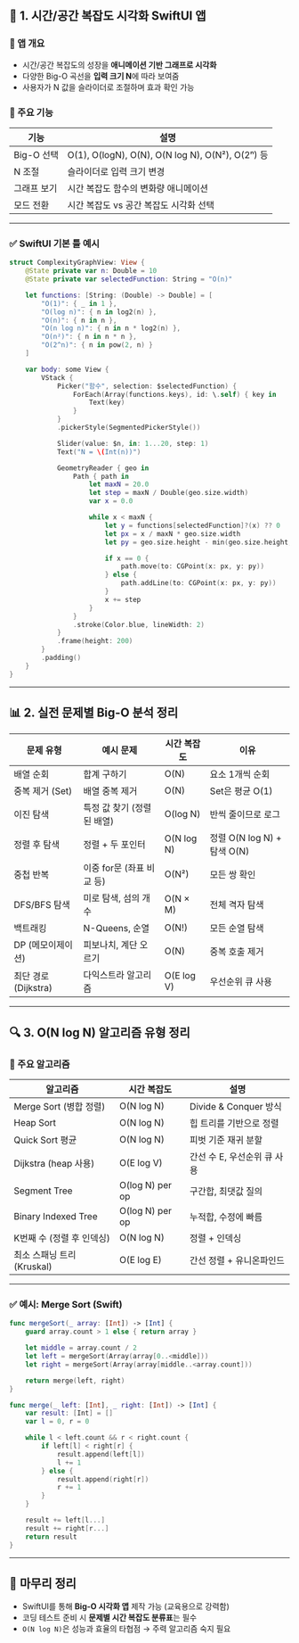 ## 📱 1. 시간/공간 복잡도 시각화 SwiftUI 앱

### 🔸 앱 개요

* 시간/공간 복잡도의 성장을 **애니메이션 기반 그래프로 시각화**
* 다양한 Big-O 곡선을 **입력 크기 N**에 따라 보여줌
* 사용자가 N 값을 슬라이더로 조절하며 효과 확인 가능

### 🔧 주요 기능

| 기능       | 설명                                              |
| -------- | ----------------------------------------------- |
| Big-O 선택 | O(1), O(logN), O(N), O(N log N), O(N²), O(2ⁿ) 등 |
| N 조절     | 슬라이더로 입력 크기 변경                                  |
| 그래프 보기   | 시간 복잡도 함수의 변화량 애니메이션                            |
| 모드 전환    | 시간 복잡도 vs 공간 복잡도 시각화 선택                         |

---

### ✅ SwiftUI 기본 틀 예시

```swift
struct ComplexityGraphView: View {
    @State private var n: Double = 10
    @State private var selectedFunction: String = "O(n)"

    let functions: [String: (Double) -> Double] = [
        "O(1)": { _ in 1 },
        "O(log n)": { n in log2(n) },
        "O(n)": { n in n },
        "O(n log n)": { n in n * log2(n) },
        "O(n²)": { n in n * n },
        "O(2^n)": { n in pow(2, n) }
    ]

    var body: some View {
        VStack {
            Picker("함수", selection: $selectedFunction) {
                ForEach(Array(functions.keys), id: \.self) { key in
                    Text(key)
                }
            }
            .pickerStyle(SegmentedPickerStyle())

            Slider(value: $n, in: 1...20, step: 1)
            Text("N = \(Int(n))")

            GeometryReader { geo in
                Path { path in
                    let maxN = 20.0
                    let step = maxN / Double(geo.size.width)
                    var x = 0.0

                    while x < maxN {
                        let y = functions[selectedFunction]?(x) ?? 0
                        let px = x / maxN * geo.size.width
                        let py = geo.size.height - min(geo.size.height, CGFloat(y) * 5)

                        if x == 0 {
                            path.move(to: CGPoint(x: px, y: py))
                        } else {
                            path.addLine(to: CGPoint(x: px, y: py))
                        }
                        x += step
                    }
                }
                .stroke(Color.blue, lineWidth: 2)
            }
            .frame(height: 200)
        }
        .padding()
    }
}
```

---

## 📊 2. 실전 문제별 Big-O 분석 정리

| 문제 유형            | 예시 문제             | 시간 복잡도     | 이유                      |
| ---------------- | ----------------- | ---------- | ----------------------- |
| 배열 순회            | 합계 구하기            | O(N)       | 요소 1개씩 순회               |
| 중복 제거 (Set)      | 배열 중복 제거          | O(N)       | Set은 평균 O(1)            |
| 이진 탐색            | 특정 값 찾기 (정렬된 배열)  | O(log N)   | 반씩 줄이므로 로그              |
| 정렬 후 탐색          | 정렬 + 두 포인터        | O(N log N) | 정렬 O(N log N) + 탐색 O(N) |
| 중첩 반복            | 이중 for문 (좌표 비교 등) | O(N²)      | 모든 쌍 확인                 |
| DFS/BFS 탐색       | 미로 탐색, 섬의 개수      | O(N × M)   | 전체 격자 탐색                |
| 백트래킹             | N-Queens, 순열      | O(N!)      | 모든 순열 탐색                |
| DP (메모이제이션)      | 피보나치, 계단 오르기      | O(N)       | 중복 호출 제거                |
| 최단 경로 (Dijkstra) | 다익스트라 알고리즘        | O(E log V) | 우선순위 큐 사용               |

---

## 🔍 3. O(N log N) 알고리즘 유형 정리

### 📌 주요 알고리즘

| 알고리즘                | 시간 복잡도          | 설명                  |
| ------------------- | --------------- | ------------------- |
| Merge Sort (병합 정렬)  | O(N log N)      | Divide & Conquer 방식 |
| Heap Sort           | O(N log N)      | 힙 트리를 기반으로 정렬       |
| Quick Sort 평균       | O(N log N)      | 피벗 기준 재귀 분할         |
| Dijkstra (heap 사용)  | O(E log V)      | 간선 수 E, 우선순위 큐 사용   |
| Segment Tree        | O(log N) per op | 구간합, 최댓값 질의         |
| Binary Indexed Tree | O(log N) per op | 누적합, 수정에 빠름         |
| K번째 수 (정렬 후 인덱싱)    | O(N log N)      | 정렬 + 인덱싱            |
| 최소 스패닝 트리 (Kruskal) | O(E log E)      | 간선 정렬 + 유니온파인드      |

---

### ✅ 예시: Merge Sort (Swift)

```swift
func mergeSort(_ array: [Int]) -> [Int] {
    guard array.count > 1 else { return array }

    let middle = array.count / 2
    let left = mergeSort(Array(array[0..<middle]))
    let right = mergeSort(Array(array[middle..<array.count]))

    return merge(left, right)
}

func merge(_ left: [Int], _ right: [Int]) -> [Int] {
    var result: [Int] = []
    var l = 0, r = 0

    while l < left.count && r < right.count {
        if left[l] < right[r] {
            result.append(left[l])
            l += 1
        } else {
            result.append(right[r])
            r += 1
        }
    }

    result += left[l...]
    result += right[r...]
    return result
}
```

---

## 📌 마무리 정리

* SwiftUI를 통해 **Big-O 시각화 앱** 제작 가능 (교육용으로 강력함)
* 코딩 테스트 준비 시 **문제별 시간 복잡도 분류표**는 필수
* `O(N log N)`은 성능과 효율의 타협점 → 주력 알고리즘 숙지 필요
